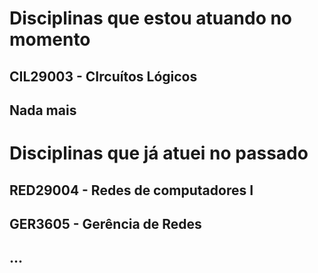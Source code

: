# Disciplinas que estou atuando no momento

## CIL29003 - CIrcuítos Lógicos
## Nada mais

# Disciplinas que já atuei no passado

## RED29004 - Redes de computadores I
## GER3605 - Gerência de Redes
## ...
